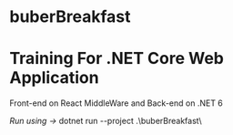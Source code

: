 # buberBreakfast
# Training For .NET Core Web Application
  Front-end on React
  MiddleWare and Back-end on .NET 6
  
*Run using ->*
  dotnet run --project .\buberBreakfast\
